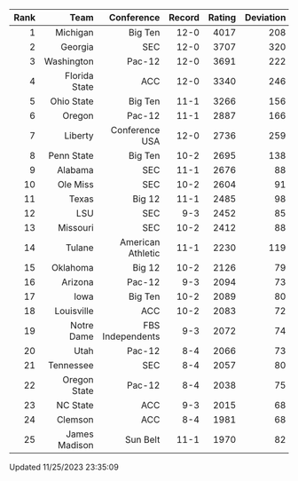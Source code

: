 | Rank  | Team                 | Conference           | Record   | Rating | Deviation |
| ---:  | ---:                 | ---:                 | ---:     | ---:   | ---:      |
| 1     | Michigan             | Big Ten              | 12-0     | 4017   | 208       |
| 2     | Georgia              | SEC                  | 12-0     | 3707   | 320       |
| 3     | Washington           | Pac-12               | 12-0     | 3691   | 222       |
| 4     | Florida State        | ACC                  | 12-0     | 3340   | 246       |
| 5     | Ohio State           | Big Ten              | 11-1     | 3266   | 156       |
| 6     | Oregon               | Pac-12               | 11-1     | 2887   | 166       |
| 7     | Liberty              | Conference USA       | 12-0     | 2736   | 259       |
| 8     | Penn State           | Big Ten              | 10-2     | 2695   | 138       |
| 9     | Alabama              | SEC                  | 11-1     | 2676   | 88        |
| 10    | Ole Miss             | SEC                  | 10-2     | 2604   | 91        |
| 11    | Texas                | Big 12               | 11-1     | 2485   | 98        |
| 12    | LSU                  | SEC                  | 9-3      | 2452   | 85        |
| 13    | Missouri             | SEC                  | 10-2     | 2412   | 88        |
| 14    | Tulane               | American Athletic    | 11-1     | 2230   | 119       |
| 15    | Oklahoma             | Big 12               | 10-2     | 2126   | 79        |
| 16    | Arizona              | Pac-12               | 9-3      | 2094   | 73        |
| 17    | Iowa                 | Big Ten              | 10-2     | 2089   | 80        |
| 18    | Louisville           | ACC                  | 10-2     | 2083   | 72        |
| 19    | Notre Dame           | FBS Independents     | 9-3      | 2072   | 74        |
| 20    | Utah                 | Pac-12               | 8-4      | 2066   | 73        |
| 21    | Tennessee            | SEC                  | 8-4      | 2057   | 80        |
| 22    | Oregon State         | Pac-12               | 8-4      | 2038   | 75        |
| 23    | NC State             | ACC                  | 9-3      | 2015   | 68        |
| 24    | Clemson              | ACC                  | 8-4      | 1981   | 68        |
| 25    | James Madison        | Sun Belt             | 11-1     | 1970   | 82        |

Updated 11/25/2023 23:35:09
